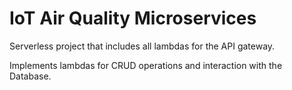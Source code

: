 # IoT Air Quality Microservices

Serverless project that includes all lambdas for the API gateway.

Implements lambdas for CRUD operations and interaction with the Database.

